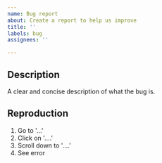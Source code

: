 ```yaml
---
name: Bug report
about: Create a report to help us improve
title: ''
labels: bug
assignees: ''

---
```


Description
-----------
A clear and concise description of what the bug is.

Reproduction
------------
1. Go to '...'
2. Click on '....'
3. Scroll down to '....'
4. See error
